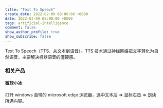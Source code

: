 ```yaml
---
title: "Text To Speech"
create_date: 2022-02-09 08:00:00 +0800
date: 2022-02-09 08:00:00 +0800
tags: artificial-intelligence
comment: false
show_author_profile: true
show_subscribe: false
---
```


Text To Speech（TTS、从文本到语音）。TTS 技术通过神经网络把文字转化为自然语音，主要解决机器语音的僵硬感。

### 相关产品

#### 微软小冰

打开 windows 自带的 microsoft edge 浏览器，选中文本后 => 鼠标右击 => 朗读所选内容。